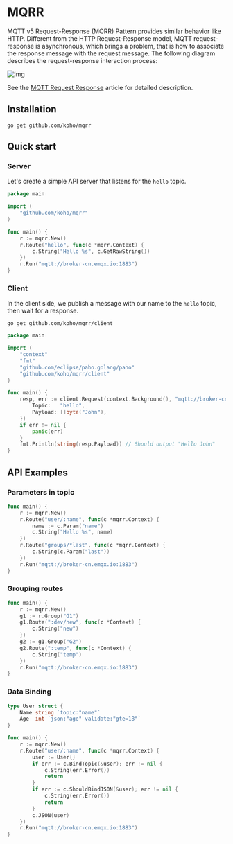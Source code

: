 # MQRR

MQTT v5 Request-Response (MQRR) Pattern provides similar behavior like HTTP. 
Different from the HTTP Request-Response model, MQTT request-response is asynchronous, 
which brings a problem, that is how to associate the response message with the request message.
The following diagram describes the request-response interaction process:

![img](https://assets.emqx.com/images/d624fb3a3061f043f32ae02338f635a0.png?imageMogr2/thumbnail/1520x)

See the [MQTT Request Response](https://www.emqx.com/en/blog/mqtt5-request-response) article for detailed description.

## Installation
```shell
go get github.com/koho/mqrr
```

## Quick start

### Server

Let's create a simple API server that listens for the `hello` topic.

```go
package main

import (
	"github.com/koho/mqrr"
)

func main() {
	r := mqrr.New()
	r.Route("hello", func(c *mqrr.Context) {
		c.String("Hello %s", c.GetRawString())
	})
	r.Run("mqtt://broker-cn.emqx.io:1883")
}
```

### Client

In the client side, we publish a message with our name to the `hello` topic, then wait for a response.

```shell
go get github.com/koho/mqrr/client
```

```go
package main

import (
	"context"
	"fmt"
	"github.com/eclipse/paho.golang/paho"
	"github.com/koho/mqrr/client"
)

func main() {
	resp, err := client.Request(context.Background(), "mqtt://broker-cn.emqx.io:1883", &paho.Publish{
		Topic:   "hello",
		Payload: []byte("John"),
	})
	if err != nil {
		panic(err)
	}
	fmt.Println(string(resp.Payload)) // Should output "Hello John"
}
```

## API Examples

### Parameters in topic
```go
func main() {
	r := mqrr.New()
	r.Route("user/:name", func(c *mqrr.Context) {
        name := c.Param("name")
		c.String("Hello %s", name)
	})
	r.Route("groups/*last", func(c *mqrr.Context) {
		c.String(c.Param("last"))
	})
	r.Run("mqtt://broker-cn.emqx.io:1883")
}
```

### Grouping routes
```go
func main() {
	r := mqrr.New()
	g1 := r.Group("G1")
	g1.Route(":dev/new", func(c *Context) {
		c.String("new")
	})
	g2 := g1.Group("G2")
	g2.Route(":temp", func(c *Context) {
		c.String("temp")
	})
	r.Run("mqtt://broker-cn.emqx.io:1883")
}
```

### Data Binding
```go
type User struct {
	Name string `topic:"name"`
	Age  int `json:"age" validate:"gte=18"`
}

func main() {
	r := mqrr.New()
	r.Route("user/:name", func(c *mqrr.Context) {
		user := User{}
		if err := c.BindTopic(&user); err != nil {
			c.String(err.Error())
			return
		}
		if err := c.ShouldBindJSON(&user); err != nil {
			c.String(err.Error())
			return
		}
		c.JSON(user)
	})
	r.Run("mqtt://broker-cn.emqx.io:1883")
}
```